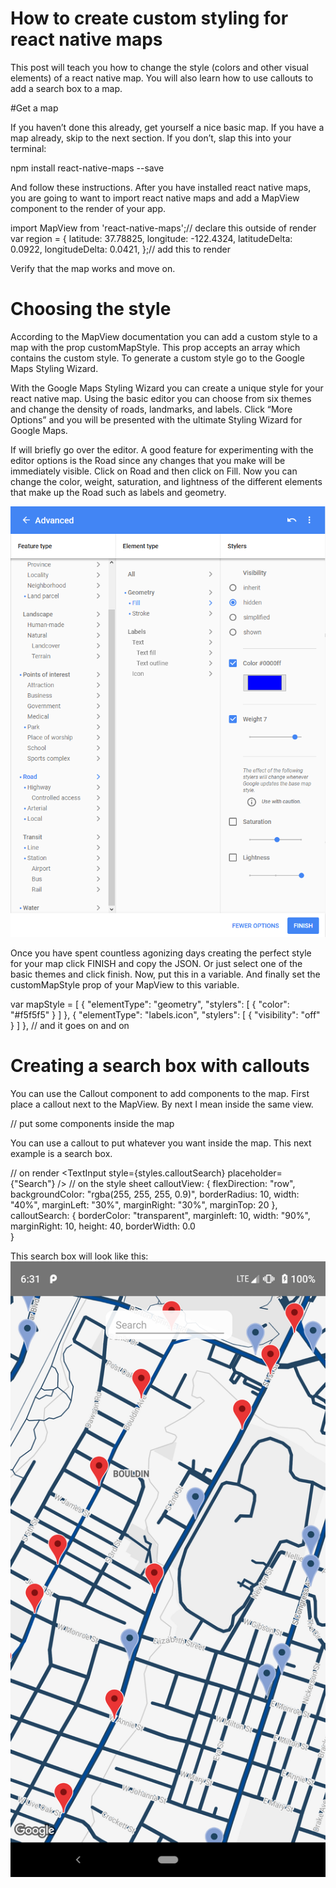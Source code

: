 # How to create custom styling for react native maps 

This post will teach you how to change the style (colors and other visual elements) of a react native map. 
You will also learn how to use callouts to add a search box to a map. 

#Get a map 

If you haven’t done this already, get yourself a nice basic map. If you have a map already, skip to the next section. If you don’t, slap this into your terminal: 

npm install react-native-maps --save 

And follow these instructions. After you have installed react native maps, you are going to want to import react native maps and add a MapView component to the render of your app. 

import MapView from 'react-native-maps';// declare this outside of render 
var region = { 
latitude: 37.78825, 
longitude: -122.4324, 
latitudeDelta: 0.0922, 
longitudeDelta: 0.0421, 
};// add this to render 
<MapView 
initialRegion={region} 
/> 

Verify that the map works and move on. 

# Choosing the style 

According to the MapView documentation you can add a custom style to a map with the prop customMapStyle. This prop accepts an array which contains the custom style. To generate a custom style go to the Google Maps Styling Wizard. 

With the Google Maps Styling Wizard you can create a unique style for your react native map. Using the basic editor you can choose from six themes and change the density of roads, landmarks, and labels. Click “More Options” and you will be presented with the ultimate Styling Wizard for Google Maps. 

If will briefly go over the editor. A good feature for experimenting with the editor options is the Road since any changes that you make will be immediately visible. Click on Road and then click on Fill. Now you can change the color, weight, saturation, and lightness of the different elements that make up the Road such as labels and geometry. 

![](https://github.com/rahulwadhwa238/How-to-create-custom-styling-for-react-native-maps/blob/4c460e762018cb8c9d60d51b5ddd70e2714aefdd/google.png?raw=true)

Once you have spent countless agonizing days creating the perfect style for your map click FINISH and copy the JSON. Or just select one of the basic themes and click finish. Now, put this in a variable. And finally set the customMapStyle prop of your MapView to this variable. 

var mapStyle = [ 
{ "elementType": "geometry", "stylers": [ { "color": "#f5f5f5" } ] }, 
{ "elementType": "labels.icon", "stylers": [ { "visibility": "off" } ] }, 
// and it goes on and on<MapView 
initialRegion={region} 
customMapStyle={mapStyle} 
/> 

# Creating a search box with callouts 

You can use the Callout component to add components to the map. First place a callout next to the MapView. By next I mean inside the same view. 

<View> 
<MapView 
initialRegion={region} 
customMapStyle={mapStyle} 
/> 
<Callout> 
// put some components inside the map 
</Callout> 
</View> 

You can use a callout to put whatever you want inside the map. This next example is a search box. 

// on render 
<View> 
<MapView 
initialRegion={region} 
customMapStyle={mapStyle} 
/> 
<Callout> 
<View style={styles.calloutView} > 
<TextInput style={styles.calloutSearch} 
placeholder={"Search"} 
/> 
</View> 
</Callout> 
</View>// on the style sheet 
calloutView: { 
flexDirection: "row", 
backgroundColor: "rgba(255, 255, 255, 0.9)", 
borderRadius: 10, 
width: "40%", 
marginLeft: "30%", 
marginRight: "30%", 
marginTop: 20 
}, 
calloutSearch: { 
borderColor: "transparent", 
marginleft: 10, 
width: "90%", 
marginRight: 10, 
height: 40, 
borderWidth: 0.0  
} 

This search box will look like this: 
![](https://github.com/rahulwadhwa238/How-to-create-custom-styling-for-react-native-maps/blob/main/map-view.png?raw=true)
